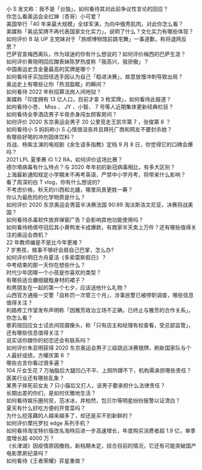 小 S 发文称：我不是「台独」，如何看待其对此前争议性言论的回应？  
你怎么看奥运会全红婵（杏哥）小可爱？  
美国举行「40 年来最大规模」全球军演，为向中俄秀肌肉，对此你怎么看？  
美媒称「奥运奖牌不再代表国家文化实力」，说明了什么？文化实力有哪些体现？  
如何评价 B 站 UP 主党妹对于「旅顺博物馆前跳宅舞」一事道歉，称将退网反思？  
巴萨官宣梅西离队，作为球迷的你有什么想说的？如何评价梅西的巴萨生涯？  
如何评价黄晓明回应蹭表妹陈梦热度称「我高兴，我骄傲」？  
中国奥运史含金量最高的奖牌是哪个？  
如何看待牙买加田径选手因认为自己「稳进决赛」，故意放慢冲刺导致出局？  
奥运史上有哪些让你「热泪盈眶」的瞬间？  
如何看待 2022 年秋招算法岗人间地狱？  
美媒称「印度拥有 13 亿人口，目前才拿 3 枚奖牌」，如何看待此报道？  
如何看待小苍、 Miss 、 JY 、小智、 7 号等人近期集体更新经典栏目？  
如何看待全季酒店男子半夜赤身闯女顾客房间？  
如何评价 2020 东京奥运会男子 20 公里竞走王凯华第 7 ，张俊第 8 ？  
如何看待小 S 妈妈称小 S 心情很沮丧并且拜托厂商和网友不要封杀她？  
有哪些好喝的冲剂固体饮料？  
肖战、杨紫主演的电视剧《余生请多指教》定档 9 月 8 日，你觉得它的口碑会爆吗？  
2021 LPL 夏季赛 iG 1:2 RA，如何评价这场比赛？  
德尔塔病毒有什么特点？与 2020 年年初的新冠病毒相比，有多大区别？  
上海最新通知规定小学期末不再考英语，严禁中小学月考，将带来什么影响？  
看了周深的白 T vlog，你有什么想说的?  
不考虑价格，秋天的川西和北疆，哪里风景更胜一筹？  
你认为最危险的化学物质是什么？  
如何评价 2020 东京奥运会男篮半决赛法国 90:89 淘汰斯洛文尼亚，决赛将战美国？  
如何看待杀毒软件放弃弹窗广告？会影响其他功能使用吗？  
如何看待杨倩夺冠后其小黄鸭发卡成爆款，有商家半天卖上万件？还有哪些值得关注的奥运会商机？  
22 年教师编是不是比今年更难？  
7 岁男孩，做事不够好会扇自己巴掌，怎么办?  
如何评价明日方舟夏活《多索雷斯假日》？  
中考结束的那一天你在想些什么？  
时代少年团哪一个小孩是你喜欢的类型？  
有哪些适合腰细腿粗身材的裙子？  
和男朋友在一起的第一个七夕，应该送他什么礼物？  
山西官方通报一交警「自称罚一次管三个月」，涉事民警已被停职调查，哪些信息值得关注？  
利路修工作室发布声明称「因雅芳政治立场不正确，已终止与雅芳的合作关系」，你怎么看？  
歌莉娅回应女士试衣间现摄像头，称「只有店主和经理有权查看，受总部监管」，还有哪些信息值得关注？  
说实话你跟你的初恋还会有联系吗？  
如何评价朱亚明获得 2020 东京奥运会男子三级跳远决赛银牌，刷新国家队与个人最好成绩，方耀庆第 8 ？  
哪些古言你看过很多遍？  
104 斤女生花 7 万抽脂后大腿凹凸不平、上厕所蹲不下，机构需承担哪些责任？医美行业还有哪些乱象？  
某男子摔死前女友 7 只小猫后又打人，该男子要承担什么法律责任？  
长期出差的你们，是如何优雅地生活？  
如何看待娱乐圈何炅，范冰冰，井柏然，包贝尔等明星纷纷报警以证清白？  
夏天有什么好吃方便的开胃菜吗？  
为什么挖莲藕的人越来越多了，却还是买不到新鲜的？  
如何评价摩托罗拉 edge 系列手机？  
如何看待淘宝特价版改名淘特后进一步高速增长，年度购买消费者超 1.9 亿，单季度增长超 4000 万？  
《长津湖》因疫情原因撤档，新档期未定，综合目前的情况，它还有可能突破国产电影票房纪录吗？  
如何看待《王者荣耀》弈星重做？  
